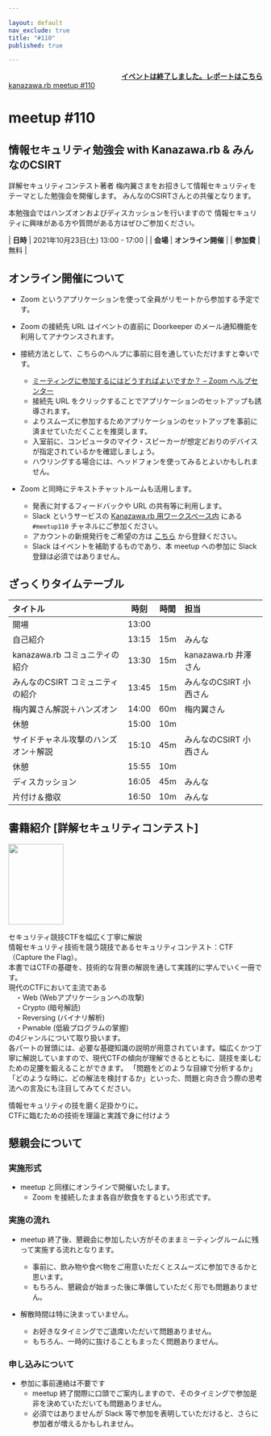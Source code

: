 ```yaml
---

layout: default
nav_exclude: true
title: "#110"
published: true

---
```


<div style="text-align: right;"><a href="./report"><strong>イベントは終了しました。レポートはこちら</strong></a></div>

<div class="doorkeeper-widget">
<a class="doorkeeper-registration-widget" href="https://kzrb.doorkeeper.jp/events/127617">kanazawa.rb meetup #110</a><script src="https://widgets.doorkeeper.jp/w/widget.js"></script>
</div>

# meetup #110

## 情報セキュリティ勉強会 with Kanazawa.rb & みんなのCSIRT

詳解セキュリティコンテスト著者 梅内翼さまをお招きして情報セキュリティをテーマとした勉強会を開催します。
みんなのCSIRTさんとの共催となります。

本勉強会ではハンズオンおよびディスカッションを行いますので
情報セキュリティに興味がある方や質問がある方はぜひご参加ください。

| **日時**   | 2021年10月23日(土) 13:00 - 17:00 |
| **会場**   | **オンライン開催** |
| **参加費** | 無料 |


## オンライン開催について

* Zoom というアプリケーションを使って全員がリモートから参加する予定です。
* Zoom の接続先 URL はイベントの直前に Doorkeeper のメール通知機能を利用してアナウンスされます。
* 接続方法として、こちらのヘルプに事前に目を通していただけますと幸いです。
    * [ミーティングに参加するにはどうすればよいですか？ – Zoom ヘルプセンター](https://support.zoom.us/hc/ja/articles/201362193-%E3%83%9F%E3%83%BC%E3%83%86%E3%82%A3%E3%83%B3%E3%82%B0%E3%81%AB%E5%8F%82%E5%8A%A0%E3%81%99%E3%82%8B%E3%81%AB%E3%81%AF%E3%81%A9%E3%81%86%E3%81%99%E3%82%8C%E3%81%B0%E3%82%88%E3%81%84%E3%81%A7%E3%81%99%E3%81%8B-)
    * 接続先 URL をクリックすることでアプリケーションのセットアップも誘導されます。
    * よりスムーズに参加するためアプリケーションのセットアップを事前に済ませていただくことを推奨します。
    * 入室前に、コンピュータのマイク・スピーカーが想定どおりのデバイスが指定されているかを確認しましょう。
    * ハウリングする場合には、ヘッドフォンを使ってみるとよいかもしれません。

* Zoom と同時にテキストチャットルームも活用します。
    * 発表に対するフィードバックや URL の共有等に利用します。
    * Slack というサービスの [Kanazawa.rb 用ワークスペース内](https://kzrb.slack.com/) にある `#meetup110` チャネルにご参加ください。
    * アカウントの新規発行をご希望の方は [こちら](https://kzrb-slackin.herokuapp.com/) から登録ください。
    * Slack はイベントを補助するものであり、本 meetup への参加に Slack 登録は必須ではありません。


## ざっくりタイムテーブル

| タイトル                          | 時刻  | 時間 | 担当                                                    |
|:----------------------------------|:-----:|:----:|:--------------------------------------------------------|
| 開場                              | 13:00 |      |                                                         |
| 自己紹介                           | 13:15 | 15m  | みんな                                                    | 
| kanazawa.rb コミュニティの紹介      | 13:30 | 15m  | kanazawa.rb 井澤さん                                       |  
| みんなのCSIRT コミュニティの紹介     | 13:45 | 15m  | みんなのCSIRT 小西さん                                      |
| 梅内翼さん解説＋ハンズオン           | 14:00 | 60m  | 梅内翼さん                                                 | 
| 休憩                             | 15:00 | 10m  |                                                           | 
| サイドチャネル攻撃のハンズオン＋解説  | 15:10 | 45m  | みんなのCSIRT 小西さん                                       |
| 休憩                             | 15:55 | 10m  |                                                          |
| ディスカッション                   | 16:05 | 45m  | みんな                                                     |
| 片付け＆撤収                      | 16:50 | 10m   | みんな                                                    |

## 書籍紹介 [詳解セキュリティコンテスト]

<div class="book-images">
  <a href="https://www.amazon.co.jp/gp/product/B094J7ZCJN/"><img src="https://images-na.ssl-images-amazon.com/images/I/51YSEjPKQdL._SL160_.jpg" height="160" width="109" alt="" title="" /></a>
</div>

セキュリティ競技CTFを幅広く丁寧に解説  
情報セキュリティ技術を競う競技であるセキュリティコンテスト：CTF（Capture the Flag）。  
本書ではCTFの基礎を、技術的な背景の解説を通して実践的に学んでいく一冊です。  
現代のCTFにおいて主流である  
　・Web (Webアプリケーションへの攻撃)  
　・Crypto (暗号解読)  
　・Reversing (バイナリ解析)  
　・Pwnable (低級プログラムの掌握)  
の4ジャンルについて取り扱います。  
各パートの冒頭には、必要な基礎知識の説明が用意されています。幅広くかつ丁寧に解説していますので、現代CTFの傾向が理解できるとともに、競技を楽しむための足腰を鍛えることができます。
「問題をどのような目線で分析するか」「どのような時に、どの解法を検討するか」といった、問題と向き合う際の思考法への言及にも注目してみてください。
  
情報セキュリティの技を磨く足掛かりに。  
CTFに臨むための技術を理論と実践で身に付けよう  

## 懇親会について

### 実施形式

* meetup と同様にオンラインで開催いたします。
  + Zoom を接続したまま各自が飲食をするという形式です。

### 実施の流れ

* meetup 終了後、懇親会に参加したい方がそのままミーティングルームに残って実施する流れとなります。
  + 事前に、飲み物や食べ物をご用意いただくとスムーズに参加できるかと思います。
  + もちろん、懇親会が始まった後に準備していただく形でも問題ありません。

* 解散時間は特に決まっていません。
  + お好きなタイミングでご退席いただいて問題ありません。
  + もちろん、一時的に抜けることもまったく問題ありません。

### 申し込みについて
* 参加に事前連絡は不要です
  + meetup 終了間際に口頭でご案内しますので、そのタイミングで参加是非を決めていただいても問題ありません。
  + 必須ではありませんが Slack 等で参加を表明していただけると、さらに参加者が増えるかもしれません。
